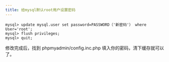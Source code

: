 ```yaml
---
title: 给mysql默认root用户设置密码
---
```


```
mysql> update mysql.user set password=PASSWORD（'新密码'） where User='root';
mysql> flush privileges;
mysql> quit;
```

修改完成后，找到 phpmyadmin/config.inc.php 填入你的密码，清下缓存就可以了。
